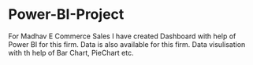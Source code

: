 # Power-BI-Project
For Madhav E Commerce Sales I have created Dashboard with help of Power BI for this firm. Data is also available for this firm. Data visulisation with th help of Bar Chart, PieChart etc. 
